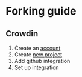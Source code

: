 # Forking guide

## Crowdin

1. Create an [account](https://accounts.crowdin.com/register) 
2. Create [new project](https://crowdin.com/createproject)
3. Add github integration
4. Set up integration